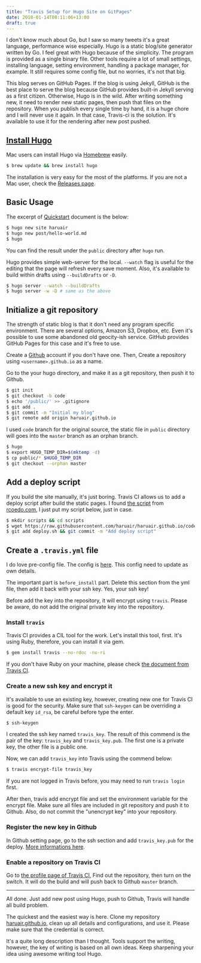 ```yaml
---
title: "Travis Setup for Hugo Site on GitPages"
date: 2018-01-14T08:11:06+13:00
draft: true
---
```


I don't know much about Go, but I saw so many tweets it's a great language,
performance wise especially. Hugo is a static blog/site generator written by Go.
I feel great with Hugo because of the simplicity. The program is provided as a
single binary file. Other tools require a lot of small settings, installing
language, setting environment, handling a package manager, for example. It still
requires some config file, but no worries, it's not that big.

This blog serves on GitHub Pages. If the blog is using Jekyll, GitHub is the
best place to serve the blog because GitHub provides built-in Jekyll serving as
a first citizen. Otherwise, Hugo is in the wild. After writing something new,
it need to render new static pages, then push that files on the repository.
When you publish every single time by hand, it is a huge chore and I will never
use it again. In that case, Travis-ci is the solution. It's available to use
it for the rendering after new post pushed.

## [Install Hugo](https://gohugo.io/overview/installing/)

Mac users can install Hugo via [Homebrew](http://brew.sh/) easily.

```bash
$ brew update && brew install hugo
```

The installation is very easy for the most of the platforms. If you are not a
Mac user, check the [Releases page](https://github.com/spf13/hugo/releases).

## Basic Usage

The excerpt of [Quickstart](https://gohugo.io/overview/quickstart/) document is
the below:

```bash
$ hugo new site haruair
$ hugo new post/hello-world.md
$ hugo
```

You can find the result under the `public` directory after `hugo` run.

Hugo provides simple web-server for the local. `--watch` flag is useful for the
editing that the page will refresh every save moment. Also, it's available to
build within drafts using `--buildDrafts` or `-D`.

```bash
$ hugo server --watch --buildDrafts
$ hugo server -w -D # same as the above
```

## Initialize a git repository

The strength of static blog is that it don't need any program specific
environment. There are several options, Amazon S3, Dropbox, etc. Even it's
possible to use some abandoned old geocity-ish service. GitHub provides GitHub
Pages for this case and it's free to use.

Create a [Github](https://github.com) account if you don't have one. Then,
Create a repository using `<username>.github.io` as a name.

Go to the your hugo directory, and make it as a git repository, then push
it to Github.

```bash
$ git init
$ git checkout -b code
$ echo '/public/' >> .gitignore
$ git add .
$ git commit -m "Initial my blog"
$ git remote add origin haruair.github.io
```

I used `code` branch for the original source, the static file in `public`
directory will goes into the `master` branch as an orphan branch.

```bash
$ hugo
$ export HUGO_TEMP_DIR=$(mktemp -d)
$ cp public/* $HUGO_TEMP_DIR
$ git checkout --orphan master
```

## Add a deploy script

If you build the site manually, it's just boring. Travis CI allows us to add a
deploy script after build the static pages. I found
[the script](https://github.com/rcoedo/rcoedo.github.io/blob/source/scripts/deploy.sh)
from [rcoedo.com](http://rcoedo.com/post/hugo-static-site-generator/), I just
put my script below, just in case.

```bash
$ mkdir scripts && cd scripts
$ wget https://raw.githubusercontent.com/haruair/haruair.github.io/code/scripts/deploy.sh
$ git add deploy.sh && git commit -m "Add deploy script"
```

## Create a `.travis.yml` file

I do love pre-config file. The config is
[here](https://github.com/haruair/haruair.github.io/blob/code/.travis.yml).
This config need to update as own details.

The important part is `before_install` part. Delete this section from the yml
file, then add it back with your ssh key. Yes, your ssh key!

Before add the key into the repository, it will encrypt using `travis`. Please
be aware, do not add the original private key into the repository.

### Install `travis`

Travis CI provides a CIL tool for the work. Let's install this tool, first.
It's using Ruby, therefore, you can install it via gem.

```bash
$ gem install travis --no-rdoc -no-ri
```

If you don't have Ruby on your machine, please check
[the document from Travis CI](https://github.com/travis-ci/travis.rb#updating-your-ruby).

### Create a new ssh key and encrypt it

It's available to use an existing key, however, creating new one for Travis CI
is good for the security. Make sure that `ssh-keygen` can be overriding a
default key `id_rsa`, be careful before type the enter.

```bash
$ ssh-keygen
```

I created the ssh key named `travis_key`. The result of this commend is the
pair of the key: `travis_key` and `travis_key.pub`. The first one is a private
key, the other file is a public one.

Now, we can add `travis_key` into Travis using the commend below:

```bash
$ travis encrypt-file travis_key
```

If you are not logged in Travis before, you may need to run `travis login`
first.

After then, travis add encrypt file and set the environment variable for the
encrypt file. Make sure all files are included in git repository and push it
to Github. Also, do not commit the "unencrypt key" into your repository.

### Register the new key in Github

In Github setting page, go to the ssh section and add `travis_key.pub` for the
deploy. [More informations here](https://help.github.com/articles/adding-a-new-ssh-key-to-your-github-account/).

### Enable a repository on Travis CI

Go to [the profile page of Travis CI](https://travis-ci.org/profile), Find out
the repository, then turn on the switch. It will do the build and will push back
to Github `master` branch.

----

All done. Just add new post using Hugo, push to Github, Travis will handle all
build problem.

The quickest and the easiest way is here. Clone my repository
[haruair.github.io](http://github.com/haruair/haruair.github.io), clean up
all details and configurations, and use it. Please make sure that the credential
is correct.

It's a quite long description than I thought. Tools support the writing, however,
the key of writing is based on all own ideas. Keep sharpening your idea using
awesome writing tool Hugo.

